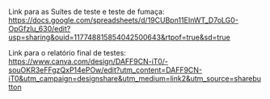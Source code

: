 
Link para as Suítes de teste e teste de fumaça:
https://docs.google.com/spreadsheets/d/19CUBpn11EInWT_D7oLG0-OpGfzlu_630/edit?usp=sharing&ouid=117748815854042500643&rtpof=true&sd=true

Link para o relatório final de testes:
https://www.canva.com/design/DAFF9CN-iT0/-souOKR3eFFgzQxP14ePOw/edit?utm_content=DAFF9CN-iT0&utm_campaign=designshare&utm_medium=link2&utm_source=sharebutton
